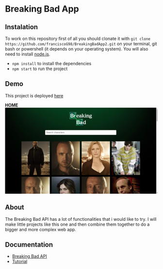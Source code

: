 # Breaking Bad App

## Instalation
To work on this repository first of all you should clonate it with
`git clone https://github.com/franciscoG98/BreakingBadApp2.git`
on your terminal, git bash or powershell (it depends on your operating system). You will also need to install [node.js](http://https://nodejs.org/es/download/ "node.js").
- `npm install` to install the dependencies
- `npm start` to run the project

## Demo
This project is deployed [here](https://franciscog98.github.io/BreakingBadApp2/ "here")

**HOME**
![](https://github.com/franciscoG98/BreakingBadApp2/blob/main/src/img/home.png)


## About
The Breaking Bad API has a lot of functionalities that i would like to try. I will make little projects like this one and then combine them together to do a bigger and more complex web app.


## Documentation
- [Breaking Bad API](https://breakingbadapi.com/api "Breaking Bad API")
- [Tutorial](https://youtu.be/YaioUnMw0mo "tutorial")
